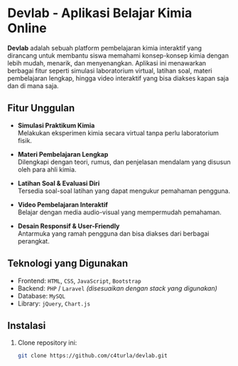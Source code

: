 # Devlab - Aplikasi Belajar Kimia Online

**Devlab** adalah sebuah platform pembelajaran kimia interaktif yang dirancang untuk membantu siswa memahami konsep-konsep kimia dengan lebih mudah, menarik, dan menyenangkan. Aplikasi ini menawarkan berbagai fitur seperti simulasi laboratorium virtual, latihan soal, materi pembelajaran lengkap, hingga video interaktif yang bisa diakses kapan saja dan di mana saja.

## Fitur Unggulan

- **Simulasi Praktikum Kimia**  
  Melakukan eksperimen kimia secara virtual tanpa perlu laboratorium fisik.

- **Materi Pembelajaran Lengkap**  
  Dilengkapi dengan teori, rumus, dan penjelasan mendalam yang disusun oleh para ahli kimia.

- **Latihan Soal & Evaluasi Diri**  
  Tersedia soal-soal latihan yang dapat mengukur pemahaman pengguna.

- **Video Pembelajaran Interaktif**  
  Belajar dengan media audio-visual yang mempermudah pemahaman.

- **Desain Responsif & User-Friendly**  
  Antarmuka yang ramah pengguna dan bisa diakses dari berbagai perangkat.

## Teknologi yang Digunakan

- Frontend: `HTML`, `CSS`, `JavaScript`, `Bootstrap`  
- Backend: `PHP` / `Laravel` *(disesuaikan dengan stack yang digunakan)*  
- Database: `MySQL`  
- Library: `jQuery`, `Chart.js`

## Instalasi

1. Clone repository ini:
   ```bash
   git clone https://github.com/c4turla/devlab.git
